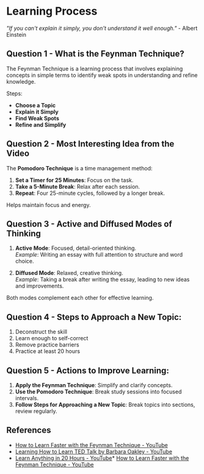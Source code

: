 # Learning Process

_"If you can't explain it simply, you don't understand it well enough."_ - Albert Einstein

## Question 1 - What is the Feynman Technique?

The Feynman Technique is a learning process that involves explaining concepts in simple terms to identify weak spots in understanding and refine knowledge.

Steps:

- **Choose a Topic**
- **Explain it Simply**
- **Find Weak Spots**
- **Refine and Simplify**

## Question 2 - Most Interesting Idea from the Video

The **Pomodoro Technique** is a time management method:

1. **Set a Timer for 25 Minutes**: Focus on the task.
2. **Take a 5-Minute Break**: Relax after each session.
3. **Repeat**: Four 25-minute cycles, followed by a longer break.

Helps maintain focus and energy.

## Question 3 - Active and Diffused Modes of Thinking

1. **Active Mode**: Focused, detail-oriented thinking.  
   _Example_: Writing an essay with full attention to structure and word choice.

2. **Diffused Mode**: Relaxed, creative thinking.  
   _Example_: Taking a break after writing the essay, leading to new ideas and improvements.

Both modes complement each other for effective learning.

## Question 4 - Steps to Approach a New Topic:

1. Deconstruct the skill
2. Learn enough to self-correct
3. Remove practice barriers
4. Practice at least 20 hours

## Question 5 - Actions to Improve Learning:

1. **Apply the Feynman Technique**: Simplify and clarify concepts.
2. **Use the Pomodoro Technique**: Break study sessions into focused intervals.
3. **Follow Steps for Approaching a New Topic**: Break topics into sections, review regularly.

## References

* [How to Learn Faster with the Feynman Technique - YouTube](https://www.youtube.com/watch?v=_f-qkGJBPts)
* [Learning How to Learn TED Talk by Barbara Oakley - YouTube](https://www.youtube.com/watch?v=O96fE1E-rf8)
* [Learn Anything in 20 Hours - YouTube](https://www.youtube.com/watch?v=5MgBikgcWnY)* [How to Learn Faster with the Feynman Technique - YouTube](https://www.youtube.com/watch?v=_f-qkGJBPts)